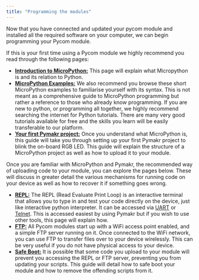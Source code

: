 ```yaml
---
title: "Programming the modules"
---
```


Now that you have connected and updated your pycom module and installed all the required software on your computer, we can begin programming your Pycom module.

If this is your first time using a Pycom module we highly recommend you read through the following pages:

* [**Introduction to MicroPython:**](micropython) This page will explain what Micropython is and its relation to Python.
* [**MicroPython Examples:**](examples) We also recommend you browse these short MicroPython examples to familiarise yourself with its syntax. This is not meant as a comprehensive guide to MicroPython programming but rather a reference to those who already know programming. If you are new to python, or programming all together, we highly recommend searching the internet for Python tutorials. There are many very good tutorials available for free and the skills you learn will be easily transferable to our platform.
* [**Your first Pymakr project:**](first-project) Once you understand what MicroPython is, this guide will take you through setting up your first Pymakr project to blink the on-board RGB LED. This guide will explain the structure of a MicroPython project as well as how to upload it to your module.

Once you are familiar with MicroPython and Pymakr, the recommended way of uploading code to your module, you can explore the pages below. These will discuss in greater detail the various mechanisms for running code on your device as well as how to recover it if something goes wrong.

* [**REPL:**](repl/) The REPL (Read Evaluate Print Loop) is an interactive terminal that allows you to type in and test your code directly on the device, just like interactive python interpreter. It can be accessed via [UART](repl/serial) or [Telnet](repl/telnet). This is accessed easiest by using Pymakr but if you wish to use other tools, this page will explain how.
* [**FTP:**](ftp) All Pycom modules start up with a WiFi access point enabled, and a simple FTP server running on it. Once connected to the WiFi network, you can use FTP to transfer files over to your device wirelessly. This can be very useful if you do not have physical access to your device.
* [**Safe Boot:**](safeboot) It is possible that some code you upload to your module will prevent you accessing the REPL or FTP server, preventing you from updating your scripts. This guide will detail how to safe boot your module and how to remove the offending scripts from it.

